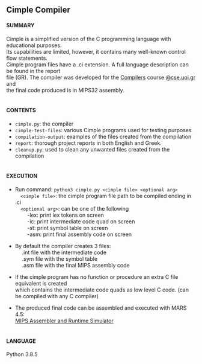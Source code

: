 ## Cimple Compiler


#### SUMMARY

Cimple is a simplified version of the C programming language with educational purposes.\
Its capabilities are limited, however, it contains many well-known control flow statements. \
Cimple program files have a .ci extension. A full language description can be found in the report\
file (GR). The compiler was developed for the [Compilers](https://www.cs.uoi.gr/course/compilers/?lang=en) course [@cse.uoi.gr](https://www.cs.uoi.gr/) and\
the final code produced is in MIPS32 assembly.
<br><br>


#### CONTENTS

* `cimple.py`: the compiler
* `cimple-test-files`: various Cimple programs used for testing purposes
* `compilation-output`: examples of the files created from the compilation
* `report`: thorough project reports in both English and Greek.
* `cleanup.py`: used to clean any unwanted files created from the compilation
<br><br>



#### EXECUTION

* Run command: `python3 cimple.py <cimple file> <optional arg>`\
    &emsp;`<cimple file>`: the cimple program file path to be compiled ending in .ci\
    &emsp;`<optional arg>`: can be one of the following\
    &emsp;&emsp;    -lex: print lex tokens on screen\
    &emsp;&emsp;    -ic: print intermediate code quad on screen\
    &emsp;&emsp;    -st: print symbol table on screen\
    &emsp;&emsp;    -asm: print final assembly code on screen

* By default the compiler creates 3 files:\
    &emsp;   .int file with the intermediate code\
    &emsp;   .sym file with the symbol table\
    &emsp;   .asm file with the final MIPS assembly code
   
* If the cimple program has no function or procedure an extra C file equivalent is created\
    which contains the intermediate code quads as low level C code. (can be compiled with any C compiler)

* The produced final code can be assembled and executed with MARS 4.5:\
[MIPS Assembler and Runtime Simulator](http://courses.missouristate.edu/KenVollmar/mars/) 
<br><br>


#### LANGUAGE

Python 3.8.5
